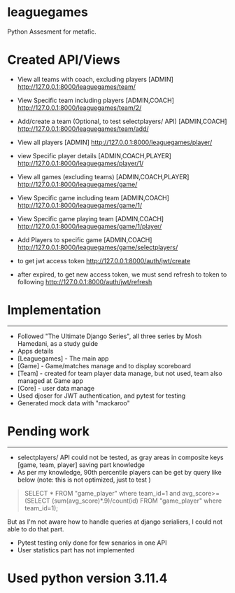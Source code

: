 # leaguegames
Python Assesment for metafic.

# Created API/Views

- View all teams with coach, excluding players [ADMIN]
http://127.0.0.1:8000/leaguegames/team/

- View Specific team including players [ADMIN,COACH]
http://127.0.0.1:8000/leaguegames/team/2/

- Add/create a team (Optional, to test selectplayers/ API) [ADMIN,COACH]
http://127.0.0.1:8000/leaguegames/team/add/

- View all players [ADMIN]
http://127.0.0.1:8000/leaguegames/player/

- view Specific player details [ADMIN,COACH,PLAYER]
http://127.0.0.1:8000/leaguegames/player/1/

- View all games (excluding teams) [ADMIN,COACH,PLAYER]
http://127.0.0.1:8000/leaguegames/game/

- View Specific game including team [ADMIN,COACH]
http://127.0.0.1:8000/leaguegames/game/1/

- View Specific game playing team [ADMIN,COACH]
http://127.0.0.1:8000/leaguegames/game/1/player/

- Add Players to specific game [ADMIN,COACH]
http://127.0.0.1:8000/leaguegames/game/selectplayers/

- to get jwt access token
http://127.0.0.1:8000/auth/jwt/create
- after expired, to get new access token, we must send refresh to token to following
http://127.0.0.1:8000/auth/jwt/refresh

# Implementation
***
- Followed "The Ultimate Django Series", all three series by Mosh Hamedani, as a study guide
- Apps details
- [Leaguegames] - The main app
- [Game] - Game/matches manage and to display scoreboard
- [Team] - created for team player data manage, but not used, team also managed at Game app
- [Core] - user data manage
- Used djoser for JWT authentication, and pytest for testing
- Generated mock data with "mackaroo"
# Pending work
***
- selectplayers/ API could not be tested, as gray areas in composite keys [game, team, player] saving part knowledge
- As per my knowledge, 90th percentile players can be get by query like below (note: this is not optimized, just to test )
> SELECT * FROM "game_player" where team_id=1 and avg_score>= (SELECT (sum(avg_score)*.9)/count(id) FROM "game_player" where team_id=1);

But as I'm not aware how to handle queries at django serialiers, I could not able to do that part.
- Pytest testing only done for few senarios in one API 
- User statistics part has not implemented

# Used python version 3.11.4
